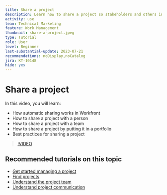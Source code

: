 ```yaml
---
title: Share a project
description: Learn how to share a project so stakeholders and others interested in the project can have visibility into the work being done using [!DNL  Workfront].
activity: use
team: Technical Marketing
feature: Work Management
thumbnail: share-a-project.jpeg
type: Tutorial
role: User
level: Beginner
last-substantial-update: 2023-07-21
recommendations: noDisplay,noCatalog
jira: KT-10148
hide: yes
---
```

# Share a project

In this video, you will learn:

* How automatic sharing works in Workfront
* How to share a project with a person
* How to share a project with a team
* How to share a project by putting it in a portfolio
* Best practices for sharing a project

>[!VIDEO](https://video.tv.adobe.com/v/3418904/?quality=12&learn=on)

## Recommended tutorials on this topic

* [Get started managing a project](/help/manage-work/projects/getting-started-manage-a-project.md)
* [Find projects](/help/manage-work/projects/find-projects.md)
* [Understand the project team](/help/manage-work/projects/understand-the-project-team.md)
* [Understand project communication](/help/manage-work/projects/understand-project-communication.md)

